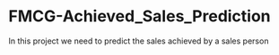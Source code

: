 # FMCG-Achieved_Sales_Prediction
In this project we need to predict the sales achieved by a sales person 
